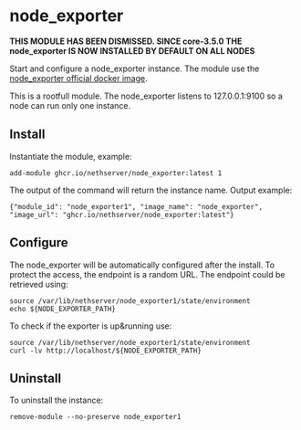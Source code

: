 # node_exporter

**THIS MODULE HAS BEEN DISMISSED. SINCE core-3.5.0 THE node_exporter IS NOW INSTALLED BY DEFAULT ON ALL NODES**

Start and configure a node_exporter instance.
The module use the [node_exporter official docker image](https://github.com/prometheus/node_exporter).

This is a rootfull module.
The node_exporter listens to 127.0.0.1:9100 so a node can run only one instance.

## Install

Instantiate the module, example:
```
add-module ghcr.io/nethserver/node_exporter:latest 1
```

The output of the command will return the instance name.
Output example:
```
{"module_id": "node_exporter1", "image_name": "node_exporter", "image_url": "ghcr.io/nethserver/node_exporter:latest"}
```

## Configure

The node_exporter will be automatically configured after the install.
To protect the access, the endpoint is a random URL.
The endpoint could be retrieved using:
```
source /var/lib/nethserver/node_exporter1/state/environment
echo ${NODE_EXPORTER_PATH}
```

To check if the exporter is up&running use:
```
source /var/lib/nethserver/node_exporter1/state/environment
curl -lv http://localhost/${NODE_EXPORTER_PATH}
```


## Uninstall

To uninstall the instance:
```
remove-module --no-preserve node_exporter1
```
